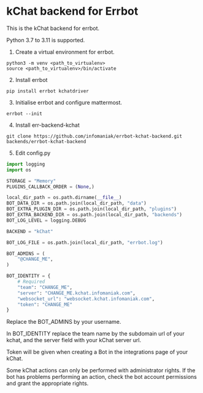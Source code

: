 # kChat backend for Errbot

This is the kChat backend for errbot.

Python 3.7 to 3.11 is supported.

1. Create a virtual environment for errbot.

```shell
python3 -m venv <path_to_virtualenv>
source <path_to_virtualenv>/bin/activate
```

2. Install errbot

```shell
pip install errbot kchatdriver
```

3. Initialise errbot and configure mattermost.

```shell
errbot --init
```

4. Install err-backend-kchat

```shell
git clone https://github.com/infomaniak/errbot-kchat-backend.git backends/errbot-kchat-backend
```

5. Edit config.py

```python
import logging
import os

STORAGE = "Memory"
PLUGINS_CALLBACK_ORDER = (None,)

local_dir_path = os.path.dirname(__file__)
BOT_DATA_DIR = os.path.join(local_dir_path, "data")
BOT_EXTRA_PLUGIN_DIR = os.path.join(local_dir_path, "plugins")
BOT_EXTRA_BACKEND_DIR = os.path.join(local_dir_path, "backends")
BOT_LOG_LEVEL = logging.DEBUG

BACKEND = "kChat"

BOT_LOG_FILE = os.path.join(local_dir_path, "errbot.log")

BOT_ADMINS = (
    "@CHANGE_ME",
)

BOT_IDENTITY = {
    # Required
    "team": "CHANGE_ME",
    "server": "CHANGE_ME.kchat.infomaniak.com",
    "websocket_url": "websocket.kchat.infomaniak.com",
    "token": "CHANGE_ME"
}
```

Replace the BOT_ADMINS by your username.

In BOT_IDENTITY replace the team name by the subdomain url of your kchat, and the server field with your kChat server url.

Token will be given when creating a Bot in the integrations page of your kChat.

Some kChat actions can only be performed with administrator rights. If the bot has problems performing an action, check the bot account permissions and grant the appropriate rights.